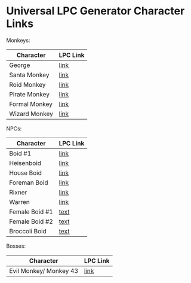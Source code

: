 # Universal LPC Generator Character Links

Monkeys:

| Character     | LPC Link                                                                                                                                                                                                                                                                                                                                                                                                                                                                                                                                                                                                              |
| ------------- | --------------------------------------------------------------------------------------------------------------------------------------------------------------------------------------------------------------------------------------------------------------------------------------------------------------------------------------------------------------------------------------------------------------------------------------------------------------------------------------------------------------------------------------------------------------------------------------------------------------------- |
| George        | [link](https://sanderfrenken.github.io/Universal-LPC-Spritesheet-Character-Generator/#?body=Body_color_amber&head=Human_male_amber&sex=male&nose=Button_nose_amber&ears=none&shadow=Shadow_shadow&tail=Cat_Tail_chestnut&furry_ears=none&eyes=Eyes_blue&eyebrows=Thick_Eyebrows_ash&shield=none&beard=none&wrinkes=none&hair=Cowlick_tall_chestnut&vest=none&clothes=Longsleeve_rose&legs=Pantaloons_rose&backpack=none&shoes=none&socks=none)                                                                                                                                                                        |
| Santa Monkey  | [link](https://sanderfrenken.github.io/Universal-LPC-Spritesheet-Character-Generator/#?body=Body_color_amber&head=Human_male_amber&sex=male&nose=Button_nose_amber&ears=none&shadow=Shadow_shadow&tail=Cat_Tail_chestnut&furry_ears=none&eyes=Eyes_blue&eyebrows=Thick_Eyebrows_ash&shield=none&beard=none&wrinkes=none&hair=Cowlick_tall_chestnut&vest=none&clothes=Longsleeve_rose&legs=Pants_maroon&backpack=none&shoes=none&socks=none&prosthesis_leg=none&prosthesis_hand=none&hat=Santa_red&neck=none&wound_arm=none&wound_mouth=none&wound_eye=none&overalls=Overalls_red&weapon=Longsword_longsword)          |
| Roid Monkey   | [link](https://sanderfrenken.github.io/Universal-LPC-Spritesheet-Character-Generator/#?body=Body_color_amber&head=Human_male_amber&sex=muscular&nose=Button_nose_amber&ears=none&shadow=Shadow_shadow&tail=Cat_Tail_chestnut&furry_ears=none&eyes=Eyes_blue&eyebrows=Thick_Eyebrows_ash&shield=none&beard=none&wrinkes=none&hair=Cowlick_tall_chestnut&vest=none&clothes=Longsleeve_rose&legs=Pants_maroon&backpack=none&shoes=none&socks=none&prosthesis_leg=none&prosthesis_hand=none&hat=none&neck=none&wound_arm=none&wound_mouth=none&wound_eye=none&overalls=none&weapon=none&ammo=none&quiver=none&cargo=none) |
| Pirate Monkey | [link](https://sanderfrenken.github.io/Universal-LPC-Spritesheet-Character-Generator/#?body=Body_color_amber&head=Human_male_amber&sex=male&nose=Button_nose_amber&ears=none&shadow=Shadow_shadow&tail=Cat_Tail_chestnut&furry_ears=none&eyes=Eyes_blue&eyebrows=Thick_Eyebrows_ash&shield=none&beard=none&wrinkes=none&hair=Cowlick_tall_chestnut&vest=none&clothes=Longsleeve_rose&legs=Pantaloons_rose&backpack=none&shoes=none&socks=none&prosthesis_leg=none&prosthesis_hand=Hook_hand_hook&facial_eyes=Eyepatch_Left_black&hat=Tricorne_pirate_captain_black&necklace=none&weapon=none)                         |
| Formal Monkey | [link](https://sanderfrenken.github.io/Universal-LPC-Spritesheet-Character-Generator/#?body=Body_color_amber&head=Human_male_amber&sex=male&nose=Button_nose_amber&ears=none&shadow=Shadow_shadow&tail=Cat_Tail_chestnut&furry_ears=none&eyes=Eyes_blue&eyebrows=Thick_Eyebrows_ash&shield=none&beard=none&wrinkes=none&hair=Cowlick_tall_chestnut&vest=none&clothes=Striped_Collared/Formal_Longsleeve_white&legs=Pants_black&backpack=none&shoes=none&socks=none&hat=none&jacket=Collared_coat_black&neck=Necktie_red&belt=none&facial_eyes=Nerd_Glasses_black&facial_left=none)                                    |
| Wizard Monkey | [link](https://sanderfrenken.github.io/Universal-LPC-Spritesheet-Character-Generator/#?body=Body_color_amber&head=Human_male_amber&sex=male&nose=Button_nose_amber&ears=none&shadow=Shadow_shadow&tail=Cat_Tail_chestnut&furry_ears=none&eyes=Eyes_blue&eyebrows=Thick_Eyebrows_ash&shield=none&beard=none&wrinkes=none&hair=Cowlick_tall_chestnut&vest=none&clothes=none&legs=Pants_black&backpack=none&shoes=none&socks=none&hat=Misc_Magic_Hats_starry_moon&jacket=Trench_coat_dark_gray&neck=none&belt=none&facial_eyes=none&facial_left=none&cape=Solid_lavender&weapon=Simple_staff_simple)                     |

NPCs:

| Character      | LPC Link                                                                                                                                                                                                                                                                                                                                                                                                                                                                                                                                                                                                                                                                                                                                                                                                      |
| -------------- | ------------------------------------------------------------------------------------------------------------------------------------------------------------------------------------------------------------------------------------------------------------------------------------------------------------------------------------------------------------------------------------------------------------------------------------------------------------------------------------------------------------------------------------------------------------------------------------------------------------------------------------------------------------------------------------------------------------------------------------------------------------------------------------------------------------- |
| Boid #1        | [link](https://sanderfrenken.github.io/Universal-LPC-Spritesheet-Character-Generator/#?body=Body_color_light&head=Human_male_light&facial_eyes=Nerd_Glasses_black&jacket=none&clothes=Collared/Formal_Longsleeve_white&apron=Apron_walnut&legs=Pants_white&beard=none&eyebrows=Thick_Eyebrows_dark_brown&wrinkes=none&hair=none&visor=none&shoes=Boots_blue&jacket_pockets=Jacket_pockets_white&jacket_collar=Frock_collar_blue&jacket_trim=Frock_coat_buttons_blue&nose=none&shadow=Shadow_shadow)                                                                                                                                                                                                                                                                                                           |
| Heisenboid     | [link](https://liberatedpixelcup.github.io/Universal-LPC-Spritesheet-Character-Generator/#?body=Body_color_light&head=Human_male_light&facial_eyes=Nerd_Glasses_black&jacket=none&clothes=Collared%2FFormal_Longsleeve_white&apron=Apron_walnut&legs=Pants_white&beard=Medium_Beard_light_brown&eyebrows=Thick_Eyebrows_dark_brown&wrinkes=Wrinkles_light&hair=none_Bob&visor=none&shoes=Basic_Boots_black&jacket_pockets=Jacket_pockets_white&jacket_collar=Frock_collar_blue&jacket_trim=Frock_coat_buttons_blue&nose=none&shadow=Shadow_shadow&gloves=Gloves_blue)                                                                                                                                                                                                                                         |
| House Boid     | [link](https://liberatedpixelcup.github.io/Universal-LPC-Spritesheet-Character-Generator/#?body=Body_color_light&head=Human_male_light&facial_eyes=none_Nerd_Glasses&jacket=Collared_coat_black&clothes=Longsleeve_sky&apron=none_Apron&legs=Long_Pants_black&beard=5_O%27clock_Shadow_platinum&eyebrows=Thick_Eyebrows_dark_brown&wrinkes=none&hair=Messy3_gray&visor=none&shoes=Basic_Shoes_charcoal&jacket_pockets=Jacket_pockets_white&jacket_collar=Frock_collar_blue&jacket_trim=Frock_coat_buttons_blue&nose=none&shadow=Shadow_shadow&weapon=Cane_cane&eye_color=none_Eye_Color)                                                                                                                                                                                                                      |
| Foreman Boid   | [link](https://liberatedpixelcup.github.io/Universal-LPC-Spritesheet-Character-Generator/#?body=Body_color_brown&head=Human_male_brown&facial_eyes=none_Nerd_Glasses&jacket=Frock_coat_white&clothes=Longsleeve_blue&apron=none_Apron&legs=Long_Pants_black&beard=none_5_O%27clock_Shadow&eyebrows=Thick_Eyebrows_dark_brown&wrinkes=none&hair=none_Afro&visor=none&shoes=Basic_Shoes_charcoal&jacket_pockets=Jacket_pockets_white&jacket_collar=Frock_collar_blue&jacket_trim=Frock_coat_buttons_blue&nose=none&shadow=Shadow_shadow&weapon=none_Cane&eye_color=none_Eye_Color&neck=Necktie_navy)                                                                                                                                                                                                            |
| Rixner         | [link](https://sanderfrenken.github.io/Universal-LPC-Spritesheet-Character-Generator/#?body=Body_color_light&head=Human_male_light&facial_eyes=Nerd_Glasses_blue&jacket=none&clothes=Longsleeve_red&apron=none&legs=Pants_black&beard=none&eyebrows=Thick_Eyebrows_dark_brown&wrinkes=none&hair=Messy3_gray&visor=none&shoes=Shoes_black&jacket_pockets=Jacket_pockets_white&jacket_collar=none&jacket_trim=Frock_coat_buttons_blue&nose=none&shadow=Shadow_shadow&neck=Necktie_base&belt=Leather_Belt_charcoal)                                                                                                                                                                                                                                                                                              |
| Warren         | [link](https://sanderfrenken.github.io/Universal-LPC-Spritesheet-Character-Generator/#?body=Body_color_light&head=Human_male_light&eyebrows=Thick_Eyebrows_gray&beard=Medium_Beard_white&hair=Idol_white&legs=Pants_gray&clothes=Shortsleeve_green&socks=Tabi_Socks_white&shoes=Shoes_black&shadow=Shadow_shadow&wrinkes=none&mustache=Horseshoe_Mustache_gray&facial_eyes=none&jacket_collar=Frock_collar_teal&eyes=Eyes_brown)                                                                                                                                                                                                                                                                                                                                                                              |
| Female Boid #1 | [text](https://liberatedpixelcup.github.io/Universal-LPC-Spritesheet-Character-Generator/#?body=Body_color_light&head=Human_male_light&facial_eyes=none_Nerd_Glasses&jacket=none_Tabard&clothes=Longsleeve_slate&apron=none_Apron_full&legs=Plain_skirt_blue&beard=none&eyebrows=Thick_Eyebrows_dark_brown&wrinkes=none&hair=Bangs_bun_dark_brown&visor=none&shoes=Sandals_blue&jacket_pockets=Jacket_pockets_white&jacket_collar=Frock_collar_blue&jacket_trim=Frock_coat_buttons_blue&nose=none&shadow=Shadow_shadow&sex=male&overalls=none_Overalls&wheelchair=none_Wheelchair&dress=none_Slit_dress&ring=none_Stud_Ring&earring_left=Simple_Earring_Left_gold&earrings=Stud_earrings_gold)                                                                                                                |
| Female Boid #2 | [text](https://liberatedpixelcup.github.io/Universal-LPC-Spritesheet-Character-Generator/#?body=Body_color_light&head=Human_male_light&facial_eyes=none_Nerd_Glasses&jacket=none_Tabard&clothes=Longsleeve_2_Buttoned_white&apron=none_Apron_full&legs=Pantaloons_green&beard=none&eyebrows=Thick_Eyebrows_red&wrinkes=none&hair=Long_orange&visor=none&shoes=Ghillies_blue&jacket_pockets=Jacket_pockets_white&jacket_collar=none_Frock_collar&jacket_trim=Frock_coat_buttons_blue&nose=none&shadow=Shadow_shadow&sex=teen&overalls=none_Overalls&wheelchair=none_Wheelchair&dress=none_Slit_dress&ring=none_Stud_Ring&earring_left=none_Simple_Earring_Left&earrings=none_Stud_earrings&socks=Ankle_Socks_sky&expression=none_Neutral&eye_color=Eye_Color_orange&necklace=Necklace_pirate&neck=none_Cravat) |
| Broccoli Boid  | [text](https://liberatedpixelcup.github.io/Universal-LPC-Spritesheet-Character-Generator/#?body=Body_color_bright_green&head=Human_male_bright_green&facial_eyes=none_Nerd_Glasses&jacket=none_Collared_coat&clothes=none_Longsleeve&apron=none_Apron&legs=Pants_forest&beard=none_5_O%27clock_Shadow&eyebrows=Thick_Eyebrows_dark_brown&wrinkes=none&hair=Natural_green&visor=none&shoes=Basic_Shoes_charcoal&jacket_pockets=Jacket_pockets_white&jacket_collar=Frock_collar_blue&jacket_trim=none_Frock_coat_buttons&nose=none&shadow=Shadow_shadow&weapon=none_Cane&eye_color=none_Eye_Color&neck=none_Bowtie&necklace=Chain_Necklace_gold&sex=muscular)                                                                                                                                                   |

Bosses:

| Character              | LPC Link                                                                                                                                                                                                                                                                                                                                                                                                                                                                           |
| ---------------------- | ---------------------------------------------------------------------------------------------------------------------------------------------------------------------------------------------------------------------------------------------------------------------------------------------------------------------------------------------------------------------------------------------------------------------------------------------------------------------------------- |
| Evil Monkey/ Monkey 43 | [link](https://liberatedpixelcup.github.io/Universal-LPC-Spritesheet-Character-Generator/#?body=Body_color_amber&head=Human_male_amber&sex=male&nose=Button_nose_amber&ears=none&shadow=Shadow_shadow&tail=Cat_Tail_chestnut&furry_ears=none&eyes=Eyes_blue&eyebrows=Thick_Eyebrows_ash&shield=none&beard=none&wrinkes=none&hair=Cowlick_tall_chestnut&vest=none&clothes=Longsleeve_rose&legs=Pantaloons_rose&backpack=none&shoes=none&socks=none&facial_eyes=Eyepatch_Left_black) |
